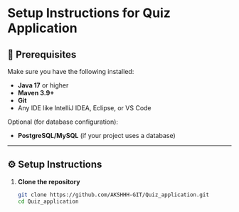 # Setup Instructions for Quiz Application

## 🧰 Prerequisites
Make sure you have the following installed:
- **Java 17** or higher
- **Maven 3.9+**
- **Git**
- Any IDE like IntelliJ IDEA, Eclipse, or VS Code

Optional (for database configuration):
- **PostgreSQL/MySQL** (if your project uses a database)

---

## ⚙️ Setup Instructions

1. **Clone the repository**
   ```bash
   git clone https://github.com/AKSHHH-GIT/Quiz_application.git
   cd Quiz_application
